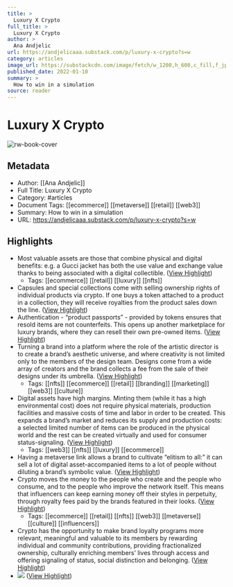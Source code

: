 ```yaml
---
title: >
  Luxury X Crypto
full_title: >
  Luxury X Crypto
author: >
  Ana Andjelic
url: https://andjelicaaa.substack.com/p/luxury-x-crypto?s=w
category: articles
image_url: https://substackcdn.com/image/fetch/w_1200,h_600,c_fill,f_jpg,q_auto:good,fl_progressive:steep,g_auto/https%3A%2F%2Fbucketeer-e05bbc84-baa3-437e-9518-adb32be77984.s3.amazonaws.com%2Fpublic%2Fimages%2Ffe6f906c-b167-43d3-a22c-dc187d834951_766x1028.jpeg
published_date: 2022-01-10
summary: >
  How to win in a simulation
source: reader
---
```

# Luxury X Crypto

![rw-book-cover](https://substackcdn.com/image/fetch/w_1200,h_600,c_fill,f_jpg,q_auto:good,fl_progressive:steep,g_auto/https%3A%2F%2Fbucketeer-e05bbc84-baa3-437e-9518-adb32be77984.s3.amazonaws.com%2Fpublic%2Fimages%2Ffe6f906c-b167-43d3-a22c-dc187d834951_766x1028.jpeg)

## Metadata
- Author: [[Ana Andjelic]]
- Full Title: Luxury X Crypto
- Category: #articles
- Document Tags: [[ecommerce]] [[metaverse]] [[retail]] [[web3]] 
- Summary: How to win in a simulation
- URL: https://andjelicaaa.substack.com/p/luxury-x-crypto?s=w

## Highlights
- Most valuable assets are those that combine physical and digital benefits: e.g. a Gucci jacket has both the use value and exchange value thanks to being associated with a digital collectible. ([View Highlight](https://read.readwise.io/read/01h9jkhc568jsy39wt8pmcydke))
    - Tags: [[ecommerce]] [[retail]] [[luxury]] [[nfts]] 
- Capsules and special collections come with selling ownership rights of individual products via crypto. If one buys a token attached to a product in a collection, they will receive royalties from the product sales down the line. ([View Highlight](https://read.readwise.io/read/01h9jkjdhqqzt0tb04zvb0rv17))
- Authentication - “product passports” - provided by tokens ensures that resold items are not counterfeits. This opens up another marketplace for luxury brands, where they can resell their own pre-owned items. ([View Highlight](https://read.readwise.io/read/01h9jkm7c0ja7yebsa44cd8b2v))
- Turning a brand into a platform where the role of the artistic director is to create a brand’s aesthetic universe, and where creativity is not limited only to the members of the design team. Designs come from a wide array of creators and the brand collects a fee from the sale of their designs under its umbrella. ([View Highlight](https://read.readwise.io/read/01h9jknahxxe3vr0cx860yxfjb))
    - Tags: [[nfts]] [[ecommerce]] [[retail]] [[branding]] [[marketing]] [[web3]] [[culture]] 
- Digital assets have high margins. Minting them (while it has a high environmental cost) does not require physical materials, production facilities and massive costs of time and labor in order to be created. This expands a brand’s market and reduces its supply and production costs: a selected limited number of items can be produced in the physical world and the rest can be created virtually and used for consumer status-signaling. ([View Highlight](https://read.readwise.io/read/01h9jknr2ynkz69jhtfd22z4wx))
    - Tags: [[web3]] [[nfts]] [[luxury]] [[ecommerce]] 
- Having a metaverse link allows a brand to cultivate “elitism to all:” it can sell a lot of digital asset-accompanied items to a lot of people without diluting a brand’s symbolic value. ([View Highlight](https://read.readwise.io/read/01h9jkq0pz62wwp3kpj5eq1mrk))
- Crypto moves the money to the people who create and the people who consume, and to the people who improve the network itself. This means that influencers can keep earning money off their styles in perpetuity, through royalty fees paid by the brands featured in their looks. ([View Highlight](https://read.readwise.io/read/01h9jkrnv2c5tfenyfmjcckf80))
    - Tags: [[ecommerce]] [[retail]] [[nfts]] [[web3]] [[metaverse]] [[culture]] [[influencers]] 
- Crypto has the opportunity to make brand loyalty programs more relevant, meaningful and valuable to its members by rewarding individual and community contributions, providing fractionalized ownership, culturally enriching members’ lives through access and offering signaling of status, social distinction and belonging. ([View Highlight](https://read.readwise.io/read/01h9jks1nqy3pkyrg4gj10p0eb))
- ![](https://substackcdn.com/image/fetch/w_1456,c_limit,f_auto,q_auto:good,fl_progressive:steep/https%3A%2F%2Fbucketeer-e05bbc84-baa3-437e-9518-adb32be77984.s3.amazonaws.com%2Fpublic%2Fimages%2F9359c6b3-f78f-45d6-b272-fdd2153f63e9_842x1194.png) ([View Highlight](https://read.readwise.io/read/01h9jktkxkqpa98mphhqvavheq))


